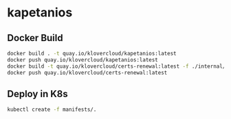 # kapetanios

## Docker Build
```Bash
docker build . -t quay.io/klovercloud/kapetanios:latest
docker push quay.io/klovercloud/kapetanios:latest
docker build -t quay.io/klovercloud/certs-renewal:latest -f ./internal/certs/Dockerfile .
docker push quay.io/klovercloud/certs-renewal:latest
```

## Deploy in K8s
```Bash
kubectl create -f manifests/.
```